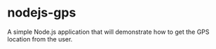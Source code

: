 # nodejs-gps
A simple Node.js application that will demonstrate how to get the GPS location from the user. 
